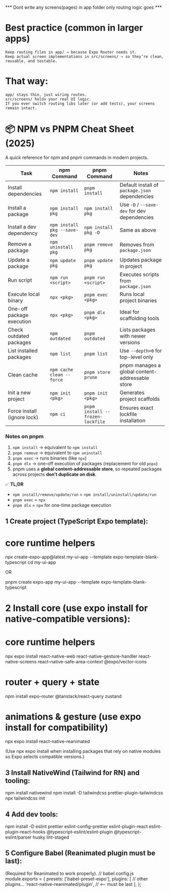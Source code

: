 *** Dont write any screens(pages) in app folder only routing logic goes ***
# Best practice (common in larger apps)
    Keep routing files in app/ → because Expo Router needs it.
    Keep actual screen implementations in src/screens/ → so they’re clean, reusable, and testable.
# That way:
    app/ stays thin, just wiring routes.
    src/screens/ holds your real UI logic.
    If you ever switch routing libs later (or add tests), your screens remain intact.



# 📦 NPM vs PNPM Cheat Sheet (2025)

A quick reference for npm and pnpm commands in modern projects.

| **Task**                     | **npm Command**              | **pnpm Command**                 | **Notes**                                        |
|------------------------------|------------------------------|----------------------------------|--------------------------------------------------|
| Install dependencies         | `npm install`                | `pnpm install`                   | Default install of `package.json` dependencies   |
| Install a package            | `npm install pkg`            | `npm install pkg`                   | Use `-D` / `--save-dev` for dev dependencies     |
| Install a dev dependency     | `npm install pkg --save-dev` | `npm install pkg -D`                | Same as above                                    |
| Remove a package             | `npm uninstall pkg`          | `pnpm remove pkg`                | Removes from `package.json`                      |
| Update a package             | `npm update pkg`             | `pnpm update pkg`                | Updates package in project                       |
| Run script                   | `npm run <script>`           | `pnpm run <script>`              | Executes scripts from `package.json`             |
| Execute local binary         | `npx <pkg>`                  | `pnpm exec <pkg>`                | Runs local project binaries                      |
| One-off package execution    | `npx <pkg>`                  | `pnpm dlx <pkg>`                 | Ideal for scaffolding tools                      |
| Check outdated packages      | `npm outdated`               | `pnpm outdated`                  | Lists packages with newer versions               |
| List installed packages      | `npm list`                   | `pnpm list`                      | Use `--depth=0` for top-level only               |
| Clean cache                  | `npm cache clean --force`    | `pnpm store prune`               | pnpm manages a global content-addressable store  |
| Init a new project           | `npm init <pkg>`             | `pnpm init <pkg>`                | Generates project scaffolds                      |
| Force install (ignore lock)  | `npm ci`                     | `pnpm install --frozen-lockfile` | Ensures exact lockfile installation              |


### Notes on pnpm

1. `npm install` → equivalent to `npm install`  
2. `pnpm remove` → equivalent to `npm uninstall`  
3. `pnpm exec` → runs binaries (like `npx`)  
4. `pnpm dlx` → one-off execution of packages (replacement for old `pnpx`)  
5. pnpm uses a **global content-addressable store**, so repeated packages across projects **don’t duplicate on disk**.


✅ **TL;DR**  
- `npm install/remove/update/run` = `npm install/uninstall/update/run`  
- `pnpm exec` = `npx`  
- `pnpm dlx` = `npx` for one-time package execution


## 1 Create project (TypeScript Expo template):

# core runtime helpers
npx create-expo-app@latest my-ui-app --template expo-template-blank-typescript
cd my-ui-app
 
OR 

pnpm create expo-app my-ui-app --template expo-template-blank-typescript

# 2 Install core (use expo install for native-compatible versions):

# core runtime helpers
npx expo install react-native-web react-native-gesture-handler react-native-screens react-native-safe-area-context @expo/vector-icons

# router + query + state
npm install expo-router @tanstack/react-query zustand

# animations & gesture (use expo install for compatibility)
npx expo install react-native-reanimated

(Use npx expo install when installing packages that rely on native modules so Expo selects compatible versions.)

## 3 Install NativeWind (Tailwind for RN) and tooling:

npm install nativewind
npm install -D tailwindcss prettier-plugin-tailwindcss
npx tailwindcss init


## 4 Add dev tools:

npm install -D eslint prettier eslint-config-prettier eslint-plugin-react eslint-plugin-react-hooks @typescript-eslint/eslint-plugin @typescript-eslint/parser husky lint-staged


## 5 Configure Babel (Reanimated plugin must be last):
(Required for Reanimated to work properly).
// babel.config.js
module.exports = {
  presets: ['babel-preset-expo'],
  plugins: [
    // other plugins...
    'react-native-reanimated/plugin', // <-- must be last
  ],
};